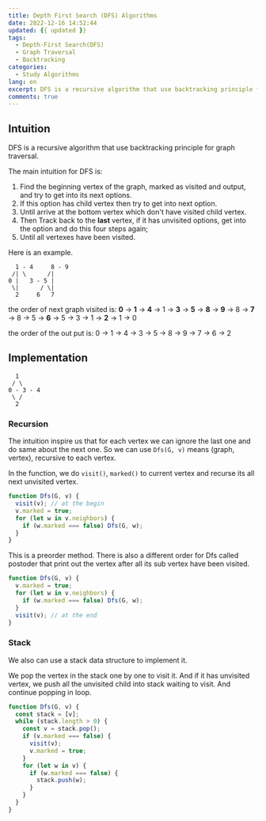 ```yaml
---
title: Depth First Search (DFS) Algorithms
date: 2022-12-16 14:52:44
updated: {{ updated }}
tags:
  - Depth-First Search(DFS)
  - Graph Traversal
  - Backtracking
categories:
  - Study Algorithms
lang: en
excerpt: DFS is a recursive algorithm that use backtracking principle for graph traversal. This is an article to introduce its intuition and implementation
comments: true
---
```


## Intuition

DFS is a recursive algorithm that use backtracking principle for graph traversal.

The main intuition for DFS is:

1. Find the beginning vertex of the graph, marked as visited and output, and try to get into its next options.
2. If this option has child vertex then try to get into next option.
3. Until arrive at the bottom vertex which don't have visited child vertex.
4. Then Track back to the **last** vertex, if it has unvisited options, get into the option and do this four steps again;
5. Until all vertexes have been visited.

Here is an example.

```text
  1 - 4     8 - 9
 /| \      /|
0 |   3 - 5 |
 \|      / \|
  2     6   7
```

the order of next graph visited is:
**0** -> **1** -> **4** -> 1 -> **3** -> **5** -> **8** -> **9** -> 8 -> **7** -> 8 -> 5 -> **6** -> 5 -> 3 -> 1 -> **2** -> 1 -> 0

the order of the out put is: 0 -> 1 -> 4 -> 3 -> 5 -> 8 -> 9 -> 7 -> 6 -> 2

## Implementation

```text
  1
 / \
0 - 3 - 4
 \ /
  2
```

### Recursion

The intuition inspire us that for each vertex we can ignore the last one and do same about the next one. So we can use `Dfs(G, v)` means (graph, vertex), recursive to each vertex.

In the function, we do `visit()`, `marked()` to current vertex and recurse its all next unvisited vertex.

```js
function Dfs(G, v) {
  visit(v); // at the begin
  v.marked = true;
  for (let w in v.neighbors) {
    if (w.marked === false) Dfs(G, w);
  }
}
```

This is a preorder method. There is also a different order for Dfs called postoder that print out the vertex after all its sub vertex have been visited.

```js
function Dfs(G, v) {
  v.marked = true;
  for (let w in v.neighbors) {
    if (w.marked === false) Dfs(G, w);
  }
  visit(v); // at the end
}
```

### Stack

We also can use a stack data structure to implement it.

We pop the vertex in the stack one by one to visit it. And if it has unvisited vertex, we push all the unvisited child into stack waiting to visit. And continue popping in loop.

```js
function Dfs(G, v) {
  const stack = [v];
  while (stack.length > 0) {
    const v = stack.pop();
    if (v.marked === false) {
      visit(v);
      v.marked = true;
    }
    for (let w in v) {
      if (w.marked === false) {
        stack.push(w);
      }
    }
  }
}
```
